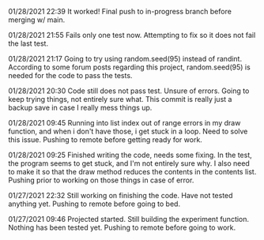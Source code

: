 01/28/2021 22:39
It worked! Final push to in-progress branch before merging w/ main.

01/28/2021 21:55
Fails only one test now. Attempting to fix so it does not fail the last test.

01/28/2021 21:17
Going to try using random.seed(95) instead of randint. According to some forum posts regarding this project, random.seed(95) is needed for the code to pass the tests.

01/28/2021 20:30
Code still does not pass test. Unsure of errors. Going to keep trying things, not entirely sure what. This commit is really just a backup save in case I really mess things up.

01/28/2021 09:45
Running into list index out of range errors in my draw function, and when i don't have those, i get stuck in a loop. Need to solve this issue. Pushing to remote before getting ready for work.

01/28/2021 09:25
Finished writing the code, needs some fixing. In the test, the program seems to get stuck, and I'm not entirely sure why. I also need to make it so that the draw method reduces the contents in the contents list. Pushing prior to working on those things in case of error.

01/27/2021 22:32
Still working on finishing the code. Have not tested anything yet. Pushing to remote before going to bed.

01/27/2021 09:46
Projected started. Still building the experiment function. Nothing has been tested yet. Pushing to remote before going to work.